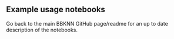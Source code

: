 ## Example usage notebooks

Go back to the main BBKNN GitHub page/readme for an up to date description of the notebooks.